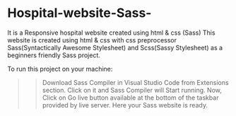 # Hospital-website-Sass-
It is a Responsive hospital website created using html &amp; css (Sass)
This website is created using html & css with css preprocessor Sass(Syntactically Awesome Stylesheet) and Scss(Sassy Stylesheet) as a beginners friendly Sass project.

To run this project on your machine:
>> Download Sass Compiler in Visual Studio Code from Extensions section.
>> Click on it and Sass Compiler will Start running.
>> Now, Click on Go live button available at the bottom of the taskbar provided by live server.
>> Here your Sass website is ready.
